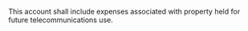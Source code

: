 This account shall include expenses associated with property held for future telecommunications use.

